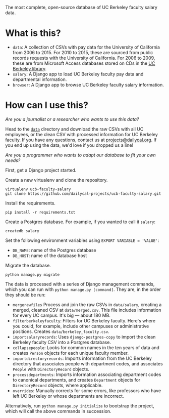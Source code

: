 The most complete, open-source database of UC Berkeley faculty salary data.

# What is this?

* `data`: A collection of CSVs with pay data for the University of California from 2006 to 2015. For 2010 to 2015, these are sourced from public records requests with the University of California. For 2006 to 2009, these are from Microsoft Access databases stored on CDs in the [UC Berkeley library](http://oskicat.berkeley.edu/record=b12681348~S1).
* `salary`: A Django app to load UC Berkeley faculty pay data and departmental information.
* `browser`: A Django app to browse UC Berkeley faculty salary information.

# How can I use this?

*Are you a journalist or a researcher who wants to use this data?*

Head to the [`data`](https://github.com/dailycal-projects/ucb-faculty-salary/tree/master/data) directory and download the raw CSVs with all UC employees, or the clean CSV with processed information for UC Berkeley faculty. If you have any questions, contact us at projects@dailycal.org. If you end up using the data, we'd love if you dropped us a line!

*Are you a programmer who wants to adapt our database to fit your own needs?*

First, get a Django project started.

Create a new virtualenv and clone the repository.
```
virtualenv ucb-faculty-salary
git clone https://github.com/dailycal-projects/ucb-faculty-salary.git
```
Install the requirements.
```
pip install -r requirements.txt
```
Create a Postgres database. For example, if you wanted to call it `salary`:
```
createdb salary
```
Set the following environment variables using `EXPORT VARIABLE = 'VALUE'`:
  * `DB_NAME`: name of the Postgres database
  * `DB_HOST`: name of the database host
  
Migrate the database.
```
python manage.py migrate
```

The data is processed with a series of Django management commands, which you can run with `python manage.py [command]`. They are, in the order they should be run:

* `mergerawfiles` Process and join the raw CSVs in `data/salary`, creating a merged, cleaned CSV at `data/merged.csv`. This file includes information for every UC campus. It's big — about 180 MB.
* `filterberkeleyfaculty`:  Filters for UC Berkeley faculty. Here's where you could, for example, include other campuses or administrative positions. Creates `data/berkeley_faculty.csv`.
* `importsalaryrecords`: Uses `django-postgres-copy` to import the clean Berkeley faculty CSV into a Postgres database.
* `collapsepeople`: Looks for common names in the ten years of data and creates `Person` objects for each unique faculty member.
* `importdirectoryrecords`: Imports information from the UC Berkeley directory that associates people with department codes, and associates `People` with `DirectoryRecord` objects.
* `processdepartments`: Imports information associating department codes to canonical departments, and creates `Department` objects for `DirectoryRecord` objects, where applicable.
* `overrides`: Manually corrects for some errors, like professors who have left UC Berkeley or whose departments are incorrect.

Alternatively, run `python manage.py initialize` to bootstrap the project, which will call the above commands in succession.
